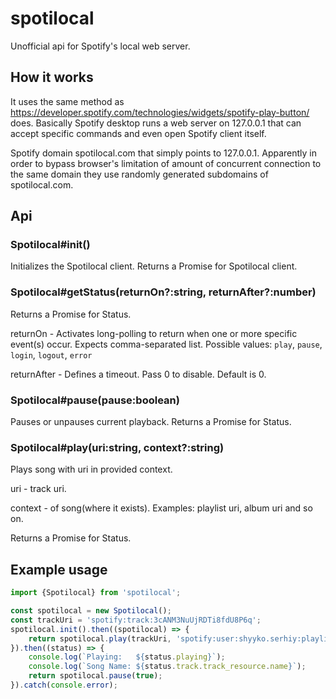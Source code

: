 # spotilocal
Unofficial api for Spotify's local web server.

## How it works
It uses the same method as https://developer.spotify.com/technologies/widgets/spotify-play-button/ does. 
Basically Spotify desktop runs a web server on 127.0.0.1 that can accept specific commands and even open 
Spotify client itself.  

Spotify domain spotilocal.com that simply points to 127.0.0.1. Apparently in order to bypass browser's 
limitation of amount of concurrent connection to the same domain they use randomly generated subdomains 
of spotilocal.com. 

## Api

### Spotilocal#init()

Initializes the Spotilocal client. Returns a Promise for Spotilocal client.

### Spotilocal#getStatus(returnOn?:string, returnAfter?:number)

Returns a Promise for Status.

returnOn - Activates long-polling to return when one or more specific event(s) occur. Expects comma-separated list. Possible values: `play`, `pause`, `login`, `logout`, `error`

returnAfter - Defines a timeout. Pass 0 to disable. Default is 0.

### Spotilocal#pause(pause:boolean)

Pauses or unpauses current playback. Returns a Promise for Status.  

### Spotilocal#play(uri:string, context?:string)

Plays song with uri in provided context.

uri - track uri.

context - of song(where it exists). Examples: playlist uri, album uri and so on. 

Returns a Promise for Status. 

## Example usage 


```ts
import {Spotilocal} from 'spotilocal';

const spotilocal = new Spotilocal();
const trackUri = 'spotify:track:3cANM3NuUjRDTi8fdU8P6q';
spotilocal.init().then((spotilocal) => {
    return spotilocal.play(trackUri, 'spotify:user:shyyko.serhiy:playlist:4SdN0Re3tJg9uG08z2Gkr1')
}).then((status) => {
    console.log(`Playing:   ${status.playing}`);
    console.log(`Song Name: ${status.track.track_resource.name}`);
    return spotilocal.pause(true);
}).catch(console.error);
```


